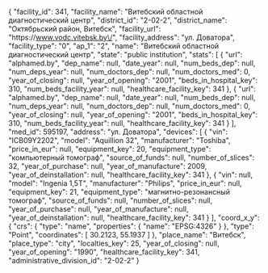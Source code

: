 {
    "facility_id": 341,
    "facility_name": "Витебский областной диагностический центр",
    "district_id": "2-02-2",
    "district_name": "Октябрьский район, Витебск",
    "facility_url": "https:\/\/www.vodc.vitebsk.by\/",
    "facility_address": "ул. Доватора",
    "facility_type": "0",
    "ap_1": "2",
    "name": "Витебский областной диагностический центр",
    "state": "public institution",
    "stats": [
        {
            "url": "alphamed.by",
            "dep_name": null,
            "date_year": null,
            "num_beds_dep": null,
            "num_deps_year": null,
            "num_doctors_dep": null,
            "num_doctors_med": 0,
            "year_of_closing": null,
            "year_of_opening": "2001",
            "beds_in_hospital_key": 310,
            "num_beds_facility_year": null,
            "healthcare_facility_key": 341
        },
        {
            "url": "alphamed.by",
            "dep_name": null,
            "date_year": null,
            "num_beds_dep": null,
            "num_deps_year": null,
            "num_doctors_dep": null,
            "num_doctors_med": 0,
            "year_of_closing": null,
            "year_of_opening": "2001",
            "beds_in_hospital_key": 310,
            "num_beds_facility_year": null,
            "healthcare_facility_key": 341
        }
    ],
    "med_id": 595197,
    "address": "ул. Доватора",
    "devices": [
        {
            "vin": "ICB09Y2202",
            "model": "Aquillion 32",
            "manufacturer": "Toshiba",
            "price_in_eur": null,
            "equipment_key": 20,
            "equipment_type": "компьютерный томограф",
            "source_of_funds": null,
            "number_of_slices": 32,
            "year_of_purchase": null,
            "year_of_manufacture": 2009,
            "year_of_deinstallation": null,
            "healthcare_facility_key": 341
        },
        {
            "vin": null,
            "model": "Ingenia 1,5T",
            "manufacturer": "Philips",
            "price_in_eur": null,
            "equipment_key": 21,
            "equipment_type": "магнитно-резонансный томограф",
            "source_of_funds": null,
            "number_of_slices": null,
            "year_of_purchase": null,
            "year_of_manufacture": null,
            "year_of_deinstallation": null,
            "healthcare_facility_key": 341
        }
    ],
    "coord_x_y": {
        "crs": {
            "type": "name",
            "properties": {
                "name": "EPSG:4326"
            }
        },
        "type": "Point",
        "coordinates": [
            30.2123,
            55.1937
        ]
    },
    "place_name": "Витебск",
    "place_type": "city",
    "localties_key": 25,
    "year_of_closing": null,
    "year_of_opening": "1990",
    "healthcare_facility_key": 341,
    "administrative_division_id": "2-02-2"
}